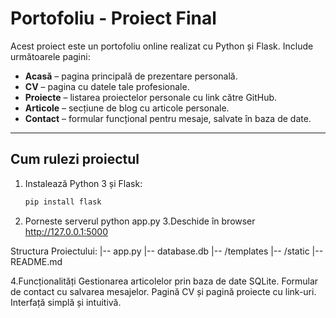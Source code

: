 # Portofoliu - Proiect Final

Acest proiect este un portofoliu online realizat cu Python și Flask. Include următoarele pagini:

- **Acasă** – pagina principală de prezentare personală.
- **CV** – pagina cu datele tale profesionale.
- **Proiecte** – listarea proiectelor personale cu link către GitHub.
- **Articole** – secțiune de blog cu articole personale.
- **Contact** – formular funcțional pentru mesaje, salvate în baza de date.

---

## Cum rulezi proiectul

1. Instalează Python 3 și Flask:
   ```bash
   pip install flask
2. Porneste serverul
   python app.py
3.Deschide în browser http://127.0.0.1:5000

Structura Proiectului:
|-- app.py
|-- database.db
|-- /templates
|-- /static
|-- README.md

4.Funcționalități
Gestionarea articolelor prin baza de date SQLite.
Formular de contact cu salvarea mesajelor.
Pagină CV și pagină proiecte cu link-uri.
Interfață simplă și intuitivă.
